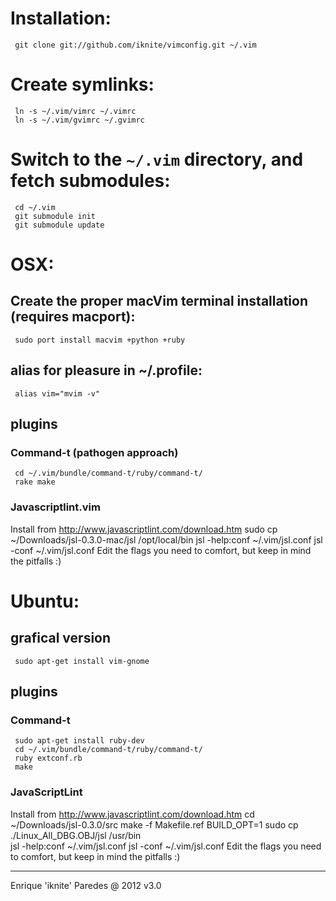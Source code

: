# Installation:
	 git clone git://github.com/iknite/vimconfig.git ~/.vim

# Create symlinks:
	 ln -s ~/.vim/vimrc ~/.vimrc
	 ln -s ~/.vim/gvimrc ~/.gvimrc

# Switch to the `~/.vim` directory, and fetch submodules:
	 cd ~/.vim
	 git submodule init
	 git submodule update

# OSX: 
## Create the proper macVim terminal installation (requires macport):
	 sudo port install macvim +python +ruby
## alias for pleasure in ~/.profile: 
	 alias vim="mvim -v"
## plugins 
### Command-t (pathogen approach)
	 cd ~/.vim/bundle/command-t/ruby/command-t/
	 rake make
### Javascriptlint.vim
Install from http://www.javascriptlint.com/download.htm
	 sudo cp ~/Downloads/jsl-0.3.0-mac/jsl /opt/local/bin
	 jsl -help:conf ~/.vim/jsl.conf
	 jsl -conf ~/.vim/jsl.conf
Edit the flags you need to comfort, but keep in mind the pitfalls :)

# Ubuntu: 
## grafical version
	 sudo apt-get install vim-gnome
## plugins
### Command-t
	 sudo apt-get install ruby-dev
	 cd ~/.vim/bundle/command-t/ruby/command-t/
	 ruby extconf.rb
	 make
### JavaScriptLint
Install from http://www.javascriptlint.com/download.htm
	 cd ~/Downloads/jsl-0.3.0/src
	 make -f Makefile.ref BUILD_OPT=1 
	 sudo cp ./Linux_All_DBG.OBJ/jsl /usr/bin  
	 jsl -help:conf 	 ~/.vim/jsl.conf
	 jsl -conf ~/.vim/jsl.conf
Edit the flags you need to comfort, but keep in mind the pitfalls :)

----
Enrique 'iknite' Paredes @ 2012
v3.0

